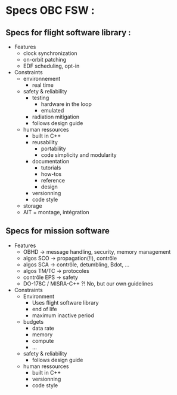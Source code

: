 # Specs OBC FSW :

## Specs for  flight software library :

- Features
    - clock synchronization 
    - on-orbit patching
    - EDF scheduling, opt-in
- Constraints
    - environnement
        - real time
    - safety & reliability
        - testing
            - hardware in the loop
            - emulated 
        - radiation mitigation
        - follows design guide
    - human ressources
        - built in C++
        - reusability
            - portability
            - code simplicity and modularity
        - documentation
            - tutorials
            - how-tos
            - reference
            - design
        - versionning
        - code style
    - storage
    - AIT = montage, intégration
    
## Specs for mission software

- Features
    - OBHD -> message handling, security, memory management
    - algos SCO -> propagation(!!), contrôle
    - algos SCA -> contrôle, detumbling, Bdot, ...
    - algos TM/TC -> protocoles
    - contrôle EPS -> safety
    - DO-178C / MISRA-C++ ?! No, but our own guidelines
- Constraints
    - Environment
        - Uses flight software library
        - end of life
        - maximum inactive period
    - budgets
        - data rate
        - memory
        - compute
        - ...
    - safety & reliability
        - follows design guide
    - human ressources
        - built in C++
        - versionning
        - code style